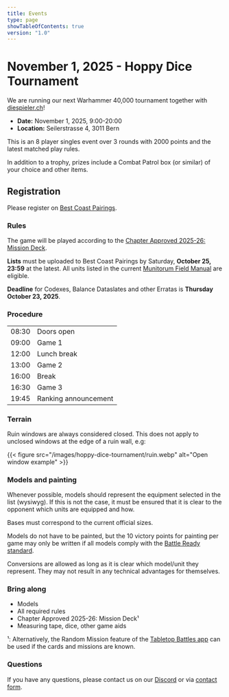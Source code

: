 ```yaml
---
title: Events
type: page
showTableOfContents: true
version: "1.0"
---
```

# November 1, 2025 - Hoppy Dice Tournament

We are running our next Warhammer 40,000 tournament together with [diespieler.ch](https://diespieler.ch)!

- **Date:** November 1, 2025, 9:00-20:00
- **Location:** Seilerstrasse 4, 3011 Bern

This is an 8 player singles event over 3 rounds with 2000 points and the latest matched play rules.

In addition to a trophy, prizes include a Combat Patrol box (or similar) of your choice and other items.


## Registration


Please register on [Best Coast Pairings](https://www.bestcoastpairings.com/event/ijUUu1YKB1KM).


### Rules

The game will be played according to the [Chapter Approved 2025-26: Mission Deck](https://www.warhammer-community.com/en-gb/downloads/warhammer-40000/).

**Lists** must be uploaded to Best Coast Pairings by Saturday, **October 25, 23:59** at the latest.
All units listed in the current [Munitorum Field Manual](https://www.warhammer-community.com/en-gb/downloads/warhammer-40000/) are eligible.

**Deadline** for Codexes, Balance Dataslates and other Erratas is **Thursday October 23, 2025**.


### Procedure

|       |                      |
| ----- | -------------------- |
| 08:30 | Doors open           |
| 09:00 | Game 1               |
| 12:00 | Lunch break          |
| 13:00 | Game 2               |
| 16:00 | Break                |
| 16:30 | Game 3               |
| 19:45 | Ranking announcement |


### Terrain

Ruin windows are always considered closed. This does not apply to unclosed windows at the edge of a ruin wall, e.g:

{{< figure src="/images/hoppy-dice-tournament/ruin.webp" alt="Open window example" >}}


### Models and painting

Whenever possible, models should represent the equipment selected in the list (wysiwyg).
If this is not the case, it must be ensured that it is clear to the opponent which units are equipped and how.

Bases must correspond to the current official sizes.

Models do not have to be painted, but the 10 victory points for painting per game may only be written if all models comply with the [Battle Ready standard](https://www.warhammer-community.com/en-gb/articles/xcSERTQx/citadel-colour-just-what-is-battle-ready/).

Conversions are allowed as long as it is clear which model/unit they represent.
They may not result in any technical advantages for themselves.


### Bring along

- Models 
- All required rules
- Chapter Approved 2025-26: Mission Deck¹
- Measuring tape, dice, other game aids

¹: Alternatively, the Random Mission feature of the [Tabletop Battles app](https://ttba.goonhammer.com/) can be used if the cards and missions are known.


### Questions

If you have any questions, please contact us on our [Discord](https://discord.gg/Vzq39FbuYt) or via [contact form](/en/contact/).
